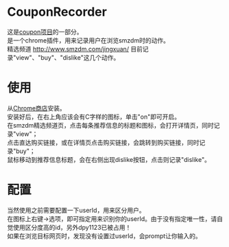 # CouponRecorder
这是[coupon项目](https://github.com/dpy1123/coupon)的一部分。  
是一个chrome插件，用来记录用户在浏览smzdm时的动作。  
精选频道 http://www.smzdm.com/jingxuan/
目前记录"view"、"buy"、"dislike"这几个动作。  

# 使用
从[Chrome商店](https://chrome.google.com/webstore/detail/couponrecorder/jgffbmndnniciglfoalbgphnolkkomgf)安装。  
安装好后，在右上角应该会有C字样的图标，单击"on"即可开启。  
在smzdm精选频道页，点击每条推荐信息的标题和图标，会打开详情页，同时记录"view"；  
点击直达购买链接，或在详情页点击购买链接，会跳转到购买链接，同时记录"buy"；  
鼠标移动到推荐信息标题，会在右侧出现dislike按钮，点击则记录"dislike"。

# 配置
当然使用之前需要配置一下userId，用来区分用户。  
在图标上右键->选项，即可指定用来识别你的userId。由于没有指定唯一性，请自觉使用区分度高的id，另外dpy1123已被占用！  
如果在浏览目标网页时，发现没有设置过userId，会prompt让你输入的。  
